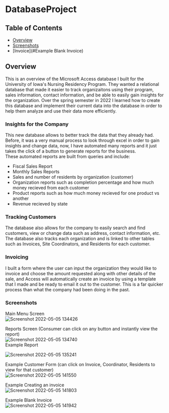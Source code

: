 # DatabaseProject
## Table of Contents
* [Overview](#Overview)
* [Screenshots](#Screenshots)
* [Invoice](#Example Blank Invoice)



## Overview
This is an overview of the Microsoft Access database I built for the University of Iowa's Nursing Residency Program. They wanted a relational database that made it easier to track organizaitons using their program, sales information, contact information, and be able to easily gain insights for the organization. Over the spring semester in 2022 I learned how to create this database and implement their current data into the database in order to help them analyze and use their data more efficiently. 
### Insights for the Company
This new database allows to better track the data that they already had. Before, it was a very manual process to look through excel in order to gain insights and change data, now, I have automated many reports and it just takes the click of a button to generate reports for the business.<br/>
These automated reports are built from queries and include: 
- Fiscal Sales Report
- Monthly Sales Reports
- Sales and number of residents by organization (customer)
- Organization reports such as completion percentage and how much money recieved from each customer 
- Product reports such as how much money recieved for one product vs another
- Revenue recieved by state

### Tracking Customers <br/>
The database also allows for the company to easily search and find customers, view or change data such as address, contact information, etc. The database also tracks each organization and is linked to other tables such as Invoices, Site Coordinators, and Residents for each customer.<br/>
### Invoicing
I built a form where the user can input the organization they would like to invoice and choose the amount requested along with other details of the sale, and Access will automatically create an invoice by using a template that I made and be ready to email it out to the customer. This is a far quicker process than what the company had been doing in the past. 


### Screenshots 
Main Menu Screen <br/>
![Screenshot 2022-05-05 134426](https://user-images.githubusercontent.com/90923213/167001343-98debc4d-3569-4208-93af-5c89656da490.png)

Reports Screen (Consumer can click on any button and instantly view the report) <br/>
![Screenshot 2022-05-05 134740](https://user-images.githubusercontent.com/90923213/167003776-d56b95ec-1e36-4957-a043-fb6f34eebe46.png) <br/>
Example Report <br/>

![Screenshot 2022-05-05 135241](https://user-images.githubusercontent.com/90923213/167004466-0ef550f2-0145-49de-a773-3889dffc3947.png) <br/>

Example Customer Form (can click on Invoice, Coordinator, Residents to view for that customer) <br/>
![Screenshot 2022-05-05 141550](https://user-images.githubusercontent.com/90923213/167009295-322de63c-1111-4c51-accb-2c2ca00e9e5f.png)<br/>

Example Creating an invoice <br/>
![Screenshot 2022-05-05 141803](https://user-images.githubusercontent.com/90923213/167009590-a0e5549e-4386-4684-9b58-19bc9bf9a9cd.png)<br/>

Example Blank Invoice <br/>
![Screenshot 2022-05-05 141942](https://user-images.githubusercontent.com/90923213/167009842-b922e75e-bff7-486d-b865-e06a531fc09d.png)







